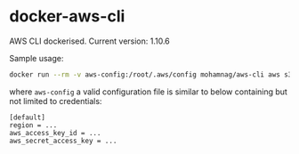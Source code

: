 # docker-aws-cli
AWS CLI dockerised. Current version: 1.10.6

Sample usage:
```bash
docker run --rm -v aws-config:/root/.aws/config mohamnag/aws-cli aws s3 ls
```


where `aws-config` a valid configuration file is similar to below containing but not limited to credentials:

```
[default]
region = ...
aws_access_key_id = ...
aws_secret_access_key = ...
```
